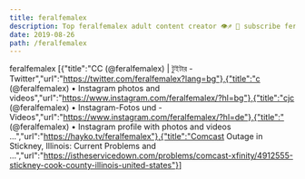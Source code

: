 ```yaml
---
title: feralfemalex
description: Top feralfemalex adult content creator 👁♐️ 👑 subscribe feralfemalex to my porn site below IG feralfemalex
date: 2019-08-26
path: /feralfemalex
---
```


feralfemalex
[{"title":"CC (@feralfemalex) | টুইটার - Twitter","url":"https://twitter.com/feralfemalex?lang=bg"},{"title":"c (@feralfemalex) • Instagram photos and videos","url":"https://www.instagram.com/feralfemalex/?hl=bg"},{"title":"cjc (@feralfemalex) • Instagram-Fotos und -Videos","url":"https://www.instagram.com/feralfemalex/?hl=de"},{"title":"️ (@feralfemalex) • Instagram profile with photos and videos ...","url":"https://hayko.tv/feralfemalex"},{"title":"Comcast Outage in Stickney, Illinois: Current Problems and ...","url":"https://istheservicedown.com/problems/comcast-xfinity/4912555-stickney-cook-county-illinois-united-states"}]

